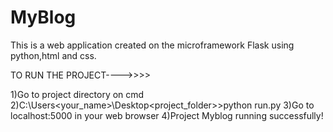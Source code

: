 # MyBlog


This is a web application created on the microframework Flask using python,html and css.

TO RUN THE PROJECT---->>>>

1)Go to project directory on cmd
2)C:\Users\<your_name>\Desktop\<project_folder>>python run.py
3)Go to localhost:5000 in your web browser
4)Project Myblog running successfully!
